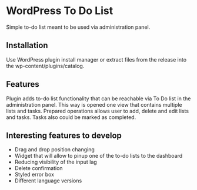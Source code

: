 # WordPress To Do List
Simple to-do list meant to be used via administration panel.
## Installation
Use WordPress plugin install manager or extract files from the release into the wp-content/plugins/catalog. 
## Features
Plugin adds to-do list functionality that can be reachable via To Do list in the administration panel.
This way is opened one view that contains multiple lists and tasks.
Prepared operations allows user to add, delete and edit lists and tasks.
Tasks also could be marked as completed.
## Interesting features to develop
- Drag and drop position changing
- Widget that will allow to pinup one of the to-do lists to the dashboard
- Reducing visibility of the input lag
- Delete confirmation
- Styled error box
- Different language versions
